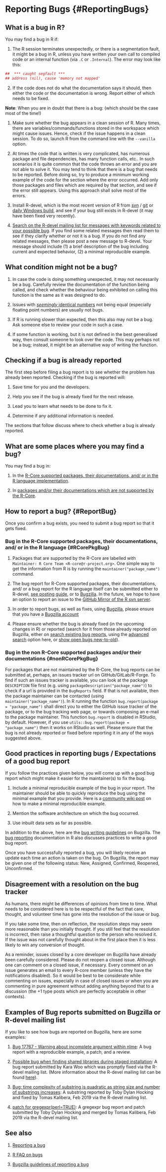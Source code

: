 # Reporting Bugs {#ReportingBugs}

## What is a bug in R?

You may find a bug in R if:

1. The R session terminates unexpectedly, or there is a segmentation fault, it might be a bug in R, unless you have written your own call to compiled code or an internal function (via `.C` or `.Internal`). The error may look like this:


``` r
##  *** caught segfault ***
## address (nil), cause 'memory not mapped'
```

2. If the code does not do what the documentation says it should, then either the code or the documentation is wrong. Report either of which needs to be fixed.

**Note**:
When you are in doubt that there is a bug: (which should be the case most of the time!)

1. Make sure whether the bug appears in a clean session of R. Many times, there are variables/commands/functions stored in the workspace which might cause issues. Hence, check if the issue happens in a clean session. To do so, launch R from the command line with the `--vanilla` option. 

2. At times the code that is written is very complicated, has numerous package and file dependencies, has many function calls, etc.. In such scenarios it is quite common that the code throws an error and you are not able to solve it. You may tend to think that there is a bug that needs to be reported. Before doing so, try to produce a minimum working example of the code for the section where the error occurred. Add only those packages and files which are required by that section, and see if the error still appears. Using this approach shall solve most of the errors.

3. Install R-devel, which is the most recent version of R from [svn](https://svn.r-project.org/R/trunk/) / [git](https://github.com/r-devel/r-svn) or [daily Windows build](https://cran.r-project.org/bin/windows/base/rdevel.html), and see if your bug still exists in R-devel (it may have been fixed very recently).

4. [Search on the R-devel mailing list for messages with keywords related to your possible bug](https://r.789695.n4.nabble.com/template/NamlServlet.jtp?macro=search_page&node=909078&query=isna&days=0). If you find some related messages then read them to see if they clarify whether or not it is a bug. If you do not find any related messages, then please post a new message to R-devel. Your message should include (1) a brief description of the bug including current and expected behavior, (2) a minimal reproducible example.

## What condition might not be a bug?

1. In case the code is doing something unexpected, it may not necessarily be a bug. Carefully review the documentation of the function being called, and check whether the behaviour being exhibited on calling this function is the same as it was designed to do.

2. Issues with [_seemingly_ identical numbers](https://cran.r-project.org/doc/FAQ/R-FAQ.html#Why-doesn_0027t-R-think-these-numbers-are-equal_003f) not being equal (especially floating point numbers) are usually not bugs. 

3. If R is running slower than expected, then this also may not be a bug. Ask someone else to review your code in such a case.

4. If some function is working, but it is not defined in the best generalised way, then consult someone to look over the code. This may perhaps not be a bug; instead, it might be an alternative way of writing the function.

## Checking if a bug is already reported

The first step before filing a bug report is to see whether the problem has already been reported. Checking if the bug is reported will:

1. Save time for you and the developers.

2. Help you see if the bug is already fixed for the next release.

3. Lead you to learn what needs to be done to fix it.

4. Determine if any additional information is needed.

The sections that follow discuss where to check whether a bug is already reported.

## What are some places where you may find a bug?

You may find a bug in:

1. In the [R-Core supported packages, their documentations, and/ or in the R language implementation](#RCorePkgBug).

2. In [packages and/or their documentations which are not supported by the R-Core](#nonRCorePkgBug).

## How to report a bug? {#ReportBug}

Once you confirm a bug exists, you need to submit a bug report so that it gets fixed.

### Bug in the R-Core supported packages, their documentations, and/ or in the R language {#RCorePkgBug}

1. Packages that are supported by the R-Core are labelled with `Maintainer: R Core Team <R-core@r-project.org>`. One simple way to get the information from R is by running the `maintainer("package_name")` command.

2. The bug report for R-Core supported packages, their documentations, and/ or a bug report for the R language itself can be submitted either to R-devel, [see posting guide](https://www.r-project.org/posting-guide.html#which_list), or to [Bugzilla](https://bugs.r-project.org/bugzilla/). In the future, we hope to have an option to report an issue to the [GitHub Mirror of the R svn server](https://github.com/r-devel/r-svn/issues).

3. In order to report bugs, as well as fixes, using [Bugzilla](#Bugzilla), please ensure that you have a [Bugzilla account](#bugzilla-account)

4. Please ensure whether the bug is already fixed (in the upcoming changes in R) or reported (search for it from those already reported on Bugzilla, either on [search existing bug reports](https://bugs.r-project.org/bugzilla/query.cgi), using the [advanced search](https://bugs.r-project.org/bugzilla/query.cgi?format=advanced) option here, or [show open bugs new-to-old](https://bugs.r-project.org/bugzilla/buglist.cgi?bug_file_loc_type=allwordssubstr&bug_status=NEW&bug_status=ASSIGNED&bug_status=CONFIRMED&bug_status=REOPENED&bug_status=UNCONFIRMED&bugidtype=include&chfieldto=Now&cmdtype=doit&emailassigned_to1=1&emailassigned_to2=1&emailcc2=1&emailreporter2=1&emailtype1=substring&emailtype2=substring&field0-0-0=noop&long_desc_type=substring&order=bugs.delta_ts%20desc&query_format=advanced&short_desc_type=allwordssubstr&type0-0-0=noop)).

### Bug in the non R-Core supported packages and/or their documentations {#nonRCorePkgBug}

For packages that are not maintained by the R-Core, the bug reports can be submitted at, perhaps, an issues tracker url on GitHub/GitLab/R-Forge. To find if such an issues tracker is available, you can look at the package `DESCRIPTION` file first (e.g. using `packageDescription("package_name")`) to check if a url is provided in the `BugReports` field. If that is not available, then the package maintainer can be contacted (using `maintainer("package_name")`). In R running the function `bug.report(package = "package_name")` shall direct you to either the GitHub issue tracker of the package, or to the bug tracking web page, or towards composing an e-mail to the package maintainer. This function `bug.report` is disabled in RStudio, by default. However, if you use `utils::bug.report(package = "package_name")` then it works on RStudio as well. Please ensure that the bug is not already reported or fixed before reporting it in any of the ways suggested above.

## Good practices in reporting bugs / Expectations of a good bug report

If you follow the practices given below, you will come up with a good bug report which might make it easier for the maintainer(s) to fix the bug.

1. Include a minimal reproducible example of the bug in your report. The maintainer should be able to quickly reproduce the bug using the minimal example that you provide. Here is a [community wiki post](https://stackoverflow.com/questions/5963269/how-to-make-a-great-r-reproducible-example) on how to make a minimal reproducible example.

2. Mention the software architecture on which the bug occurred. 

3. Use inbuilt data sets as far as possible.

In addition to the above, here are the [bug writing guidelines](https://bugs.r-project.org/bugzilla/page.cgi?id=bug-writing.html) on Bugzilla. The [bug reporting](https://www.r-project.org/bugs.html#writing-a-good-bug-report) documentation in R also discusses practices to write a good bug report.

Once you have successfully reported a bug, you will likely receive an update each time an action is taken on the bug. On Bugzilla, the report may be given one of the following status: New, Assigned, Confirmed, Reopened, Unconfirmed.

## Disagreement with a resolution on the bug tracker

As humans, there might be differences of opinions from time to time. What needs to be considered here is to be respectful of the fact that care, thought, and volunteer time has gone into the resolution of the issue or bug. 

If you take some time, then on reflection, the resolution steps may seem more reasonable than you initially thought. If you still feel that the resolution is incorrect, then raise a thoughtful question to the person who resolved it. If the issue was not carefully thought about in the first place then it is less likely to win any conversion of thought.

As a reminder, issues closed by a core developer on Bugzilla have already been carefully considered. Please do not reopen a closed issue. Although one can comment on a closed issue, if necessary. Every comment on an issue generates an email to every R-core member (unless they have the notifications disabled). So it would be best to be considerate while commenting on issues, especially in case of closed issues or when you are commenting in pure agreement without adding anything beyond that to a discussion (the +1 type posts which are perfectly acceptable in other contexts).

## Examples of Bug reports submitted on Bugzilla or R-devel mailing list

If you like to see how bugs are reported on Bugzilla, here are some examples:

1. [Bug 17767 - Warning about incomplete argument within nlme](https://bugs.r-project.org/bugzilla/show_bug.cgi?id=17767): A bug report with a reproducible example, a patch, and a review.

2. [Possible bug when finding shared libraries during staged installation](https://stat.ethz.ch/pipermail/r-devel/2019-May/077855.html): A bug report submitted by Kara Woo which was promptly fixed via the R-devel mailing list. (More information about the R-devel mailing list can be found [here](https://stat.ethz.ch/mailman/listinfo/r-devel)).

3. [Bug: time complexity of substring is quadratic as string size and number of substrings increases](https://stat.ethz.ch/pipermail/r-devel/2019-February/077393.html): A substring reported by Toby Dylan Hocking and fixed by Tomas Kalibera, Feb 2019 via the R-devel mailing list.

4. [patch for gregexpr(perl=TRUE)](https://stat.ethz.ch/pipermail/r-devel/2019-February/077315.html): A gregexpr bug report and patch submitted by Toby Dylan Hocking and merged by Tomas Kalibera, Feb 2019 via the R-devel mailing list.

## See also

1. [Reporting a bug](https://www.r-project.org/bugs.html)

2. [R FAQ on bugs](https://mac.r-project.org/man/R-FAQ.html#R-Bugs)

3. [Bugzilla guidelines of reporting a bug](https://bugs.r-project.org/bugzilla/page.cgi?id=bug-writing.html)
